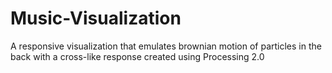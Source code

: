 # Music-Visualization
A responsive visualization that emulates brownian motion of particles in the back with a cross-like response created using Processing 2.0
